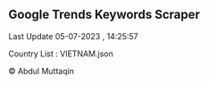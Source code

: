 

## Google Trends Keywords Scraper 
 
Last Update 05-07-2023 , 14:25:57

Country List :
VIETNAM.json



© Abdul Muttaqin 
